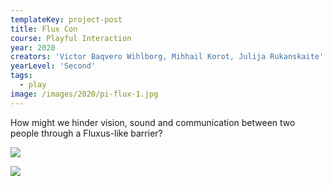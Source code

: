 ```yaml
---
templateKey: project-post
title: Flux Con
course: Playful Interaction
year: 2020
creators: 'Victor Baqvero Wihlborg, Mihhail Korot, Julija Rukanskaite'
yearLevel: 'Second'
tags:
  - play
image: /images/2020/pi-flux-1.jpg
---
```


How might we hinder vision, sound and communication between two people through a Fluxus-like barrier?

<MauVideo id="0_y3gljslm" />


![](/images/2020/pi-flux-2.jpg)

![](/images/2020/pi-flux-3.jpg)
